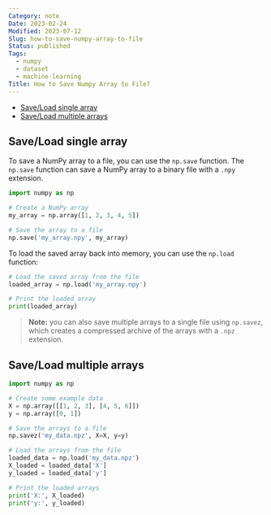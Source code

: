 ```yaml
---
Category: note
Date: 2023-02-24
Modified: 2023-07-12
Slug: how-to-save-numpy-array-to-file
Status: published
Tags:
  - numpy
  - dataset
  - machine-learning
Title: How to Save Numpy Array to File?
---
```


<!-- MarkdownTOC levels="2,3" autolink="true" autoanchor="true" -->

- [Save/Load single array](#saveload-single-array)
- [Save/Load multiple arrays](#saveload-multiple-arrays)

<!-- /MarkdownTOC -->

<a id="saveload-single-array"></a>

## Save/Load single array

To save a NumPy array to a file, you can use the `np.save` function. The `np.save` function can save a NumPy array to a binary file with a `.npy` extension.

```python
import numpy as np

# Create a NumPy array
my_array = np.array([1, 2, 3, 4, 5])

# Save the array to a file
np.save('my_array.npy', my_array)

```

To load the saved array back into memory, you can use the `np.load` function:

```python
# Load the saved array from the file
loaded_array = np.load('my_array.npy')

# Print the loaded array
print(loaded_array)
```

> **Note:** you can also save multiple arrays to a single file using `np.savez`, which creates a compressed archive of the arrays with a `.npz` extension.

<a id="saveload-multiple-arrays"></a>

## Save/Load multiple arrays

```python
import numpy as np

# Create some example data
X = np.array([[1, 2, 3], [4, 5, 6]])
y = np.array([0, 1])

# Save the arrays to a file
np.savez('my_data.npz', X=X, y=y)

# Load the arrays from the file
loaded_data = np.load('my_data.npz')
X_loaded = loaded_data['X']
y_loaded = loaded_data['y']

# Print the loaded arrays
print('X:', X_loaded)
print('y:', y_loaded)

```
